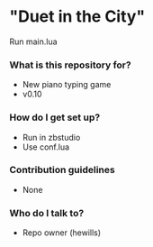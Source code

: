 # "Duet in the City" #

Run main.lua

### What is this repository for? ###

* New piano typing game
* v0.10

### How do I get set up? ###

* Run in zbstudio
* Use conf.lua

### Contribution guidelines ###

* None

### Who do I talk to? ###

* Repo owner (hewills)
